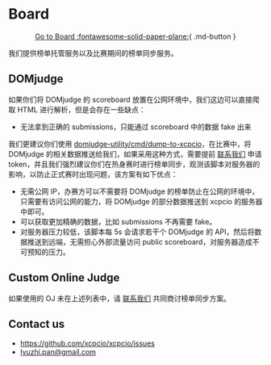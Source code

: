 # Board

<style type="text/css">

.center {
    display: flex;
    justify-content: center;
    align-items: center;
}

</style>

<center>

[Go to Board :fontawesome-solid-paper-plane:](https://board.xcpcio.com){ .md-button }

</center>

我们提供榜单托管服务以及比赛期间的榜单同步服务。

## DOMjudge

如果你们将 DOMjudge 的 scoreboard 放置在公网环境中，我们这边可以直接爬取 HTML 进行解析，但是会存在一些缺点：

* 无法拿到正确的 submissions，只能通过 scoreboard 中的数据 fake 出来

我们更建议你们使用 [domjudge-utility/cmd/dump-to-xcpcio](https://github.com/XCPCIO/domjudge-utility/tree/main/cmd/dump-to-xcpcio)，在比赛中，将 DOMjudge 的相关数据推送给我们，如果采用这种方式，需要提前 [联系我们](#contact-us) 申请 token，并且我们强烈建议你们在热身赛时进行榜单同步，观测该脚本对服务器的影响，以防止正式赛时出现问题，该方案有如下优点：

* 无需公网 IP，办赛方可以不需要将 DOMjudge 的榜单防止在公网的环境中，只需要有访问公网的能力，将 DOMjudge 的部分数据推送到 xcpcio 的服务器中即可。
* 可以获取更加精确的数据，比如 submissions 不再需要 fake。
* 对服务器压力较低，该脚本每 5s 会请求若干个 DOMjudge 的 API，然后将数据推送到远端，无需担心外部流量访问 public scoreboard，对服务器造成不可预知的压力。

## Custom Online Judge

如果使用的 OJ 未在上述列表中，请 [联系我们](#contact-us) 共同商讨榜单同步方案。

## Contact us

* <https://github.com/xcpcio/xcpcio/issues>
* <lyuzhi.pan@gmail.com>
